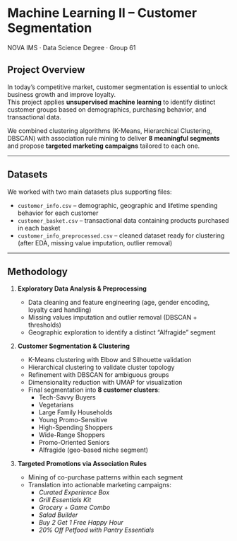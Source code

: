 # Machine Learning II – Customer Segmentation
NOVA IMS · Data Science Degree · Group 61

## Project Overview
In today’s competitive market, customer segmentation is essential to unlock business growth and improve loyalty.  
This project applies **unsupervised machine learning** to identify distinct customer groups based on demographics, purchasing behavior, and transactional data.  

We combined clustering algorithms (K-Means, Hierarchical Clustering, DBSCAN) with association rule mining to deliver **8 meaningful segments** and propose **targeted marketing campaigns** tailored to each one.

---

## Datasets
We worked with two main datasets plus supporting files:

- `customer_info.csv` – demographic, geographic and lifetime spending behavior for each customer  
- `customer_basket.csv` – transactional data containing products purchased in each basket  
- `customer_info_preprocessed.csv` – cleaned dataset ready for clustering (after EDA, missing value imputation, outlier removal)  

---

## Methodology
1. **Exploratory Data Analysis & Preprocessing**  
   - Data cleaning and feature engineering (age, gender encoding, loyalty card handling)  
   - Missing values imputation and outlier removal (DBSCAN + thresholds)  
   - Geographic exploration to identify a distinct “Alfragide” segment  

2. **Customer Segmentation & Clustering**  
   - K-Means clustering with Elbow and Silhouette validation  
   - Hierarchical clustering to validate cluster topology  
   - Refinement with DBSCAN for ambiguous groups  
   - Dimensionality reduction with UMAP for visualization  
   - Final segmentation into **8 customer clusters**:
     - Tech-Savvy Buyers  
     - Vegetarians  
     - Large Family Households  
     - Young Promo-Sensitive  
     - High-Spending Shoppers  
     - Wide-Range Shoppers  
     - Promo-Oriented Seniors  
     - Alfragide (geo-based niche segment)

3. **Targeted Promotions via Association Rules**  
   - Mining of co-purchase patterns within each segment  
   - Translation into actionable marketing campaigns:
     - *Curated Experience Box*  
     - *Grill Essentials Kit*  
     - *Grocery + Game Combo*  
     - *Salad Builder*  
     - *Buy 2 Get 1 Free Happy Hour*  
     - *20% Off Petfood with Pantry Essentials*   
